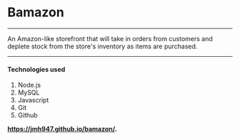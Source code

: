 # Bamazon
------
An Amazon-like storefront that will take in orders from customers and deplete stock from the store's inventory as items are purchased.

------


#### Technologies used
1. Node.js
2. MySQL
3. Javascript
4. Git
5. Github

__https://jmh947.github.io/bamazon/.__

